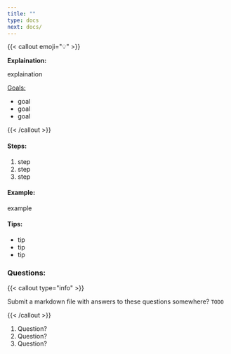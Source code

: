 ```yaml
---
title: "" 
type: docs 
next: docs/
---
```


{{< callout emoji="💡" >}}

**Explaination:**

explaination

<u>Goals:</u>

- goal
- goal
- goal

{{< /callout >}}

#### Steps:

1. step
1. step
1. step

#### Example:

example

#### Tips:

- tip
- tip
- tip

### Questions:

{{< callout type="info" >}}

Submit a markdown file with answers to these questions somewhere? `TODO`

{{< /callout >}}

1. Question?
1. Question?
1. Question?

